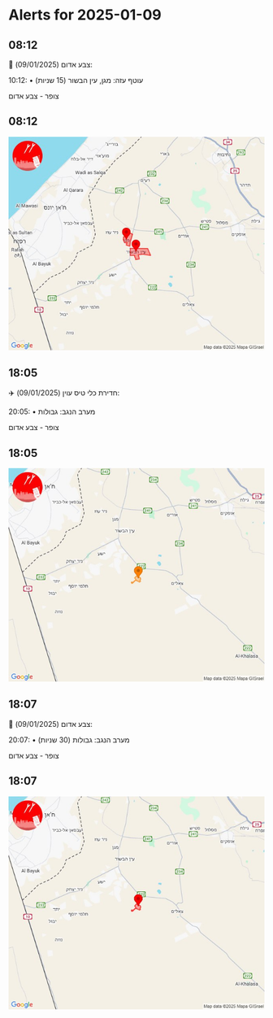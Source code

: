# Alerts for 2025-01-09

## 08:12

🔴 צבע אדום (09/01/2025):

10:12:
• עוטף עזה: מגן, עין הבשור (15 שניות)

צופר - צבע אדום

## 08:12

![Photo](images/38290.jpg)

## 18:05

✈️ חדירת כלי טיס עוין (09/01/2025):

20:05:
• מערב הנגב: גבולות 

צופר - צבע אדום

## 18:05

![Photo](images/38292.jpg)

## 18:07

🔴 צבע אדום (09/01/2025):

20:07:
• מערב הנגב: גבולות (30 שניות)

צופר - צבע אדום

## 18:07

![Photo](images/38294.jpg)

